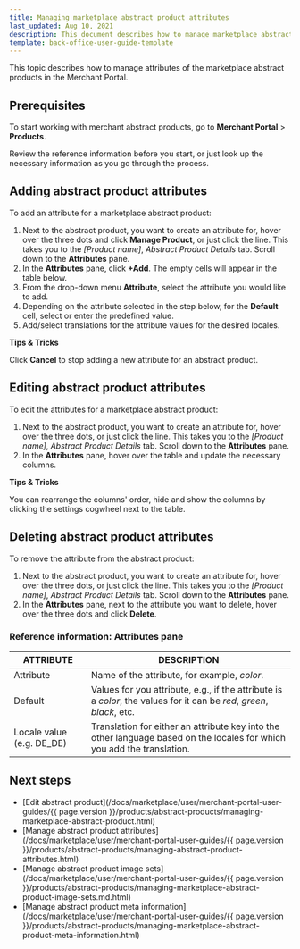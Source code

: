```yaml
---
title: Managing marketplace abstract product attributes
last_updated: Aug 10, 2021
description: This document describes how to manage marketplace abstract product attributes in the Merchant Portal. 
template: back-office-user-guide-template
---
```


This topic describes how to manage attributes of the marketplace abstract products in the Merchant Portal.

## Prerequisites

To start working with merchant abstract products, go to **Merchant Portal** > **Products**.

Review the reference information before you start, or just look up the necessary information as you go through the process.

## Adding abstract product attributes

To add an attribute for a marketplace abstract product:

1. Next to the abstract product, you want to create an attribute for, hover over the three dots and click **Manage Product**, or just click the line. This takes you to the *[Product name]*, *Abstract Product Details* tab. Scroll down to the **Attributes** pane.
2. In the **Attributes** pane, click **+Add**. The empty cells will appear in the table below.
3. From the drop-down menu **Attribute**, select the attribute you would like to add.
4. Depending on the attribute selected in the step below, for the  **Default** cell, select or enter the predefined value.
5. Add/select translations for the attribute values for the desired locales.

**Tips & Tricks**

Click **Cancel** to stop adding a new attribute for an abstract product.



## Editing abstract product attributes

To edit the attributes for a marketplace abstract product:

1. Next to the abstract product, you want to create an attribute for, hover over the three dots, or just click the line. This takes you to the *[Product name]*, *Abstract Product Details* tab. Scroll down to the **Attributes** pane.
2. In the **Attributes** pane, hover over the table and update the necessary columns.

**Tips & Tricks**

You can rearrange the columns' order, hide and show the columns by clicking the settings cogwheel next to the table.



## Deleting abstract product attributes

To remove the attribute from the abstract product:

1. Next to the abstract product, you want to create an attribute for, hover over the three dots, or just click the line. This takes you to the *[Product name]*, *Abstract Product Details* tab. Scroll down to the **Attributes** pane.
2. In the **Attributes** pane, next to the attribute you want to delete, hover over the three dots and click **Delete**.

### Reference information: Attributes pane

| ATTRIBUTE                 | DESCRIPTION                                                  |
| ------------------------- | ------------------------------------------------------------ |
| Attribute                 | Name of the attribute, for example, *color*.                 |
| Default                   | Values for you attribute, e.g., if the attribute is a *color*, the values for it can be *red*, *green*, *black*, etc. |
| Locale value (e.g. DE_DE) | Translation for either an attribute key into the other language based on the locales for which you add the translation. |

## Next steps

- [Edit abstract product](/docs/marketplace/user/merchant-portal-user-guides/{{ page.version }}/products/abstract-products/managing-marketplace-abstract-product.html)
- [Manage abstract product attributes](/docs/marketplace/user/merchant-portal-user-guides/{{ page.version }}/products/abstract-products/managing-abstract-product-attributes.html)
- [Manage abstract product image sets](/docs/marketplace/user/merchant-portal-user-guides/{{ page.version }}/products/abstract-products/managing-marketplace-abstract-product-image-sets.md.html)
- [Manage abstract product meta information](/docs/marketplace/user/merchant-portal-user-guides/{{ page.version }}/products/abstract-products/managing-marketplace-abstract-product-meta-information.html)
